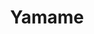 ---
layout: place
title: "Yamame"
permalink: /california/rancho-santa-margarita/yamame.html
stateAbbr: CA
stateName: California
cityName: Rancho Santa Margarita
seo:
  name: "Yamame"
  type: Restaurant
  links: http://www.yamamersm.com/
description: "Yamame serves delicious sushi in Rancho Santa Margarita, California. Try fresh Japanese dishes for a great dining experience. Available for takeout, lunch, and dinner."
place_id: ChIJ9Sir7hzr3IARNi0kRHih6XI
photos:
  - name: >-
      places/ChIJ9Sir7hzr3IARNi0kRHih6XI/photos/AeeoHcIIcNLKAC5bo0Un_mDv_qShXYr4SSInNa716_1hi8c_tdee3z_pTuL5VQDqgBPrqsUw2dvIRPM1onYzGoPTu0lCt20GxsT2pKR1fKcvrjTmGfaUNwiVykmu_NK7NqsLqD67MBMjFqpKj8pkVrsdDPyfpBUm1-nAyK7mD9D1MkoSsNoWqT0GLpVgrC77nuO3dQQygwb7BY43QVaNc1k32AeQWwt8VFVgjXnQQ_naC3YOaGWz-rg2WdvRA0KP6X7E1EQyfxiSddnHMOFal7S98tQlJOjXYmvM0l0NeWFilqCGvC_HPQ7UUrB250D_98ed84oZBJMyphf7CZdAFsG2je4l5mL00KQyn1pHp6oKdMDR3K7GCkUHFiPuLJ_EYiDUX89PK707nHi6OlK-ePHA-A12wditso-wInmUxbWmRLeCX5Vd
    widthPx: 4032
    heightPx: 3024
    authorAttributions:
      - displayName: Christian Lee
        uri: https://maps.google.com/maps/contrib/113402378191561116916
        photoUri: >-
          https://lh3.googleusercontent.com/a-/ALV-UjUn5-e1MUiDfmLhYEL16JKTETVjpOiEChKPp1QtL2mwoxiBJg7Q=s100-p-k-no-mo
    flagContentUri: >-
      https://www.google.com/local/imagery/report/?cb_client=maps_api_places.places_api&image_key=!1e10!2sCIHM0ogKEICAgIDarfGiqAE&hl=en-US
    googleMapsUri: >-
      https://www.google.com/maps/place//data=!3m4!1e2!3m2!1sCIHM0ogKEICAgIDarfGiqAE!2e10!4m2!3m1!1s0x80dceb1ceeab28f5:0x72e9a17844242d36
  - name: >-
      places/ChIJ9Sir7hzr3IARNi0kRHih6XI/photos/AeeoHcIHbr3Rd3t4KpNMjRtCxSqWNl2adT0BPxBLJ9ZUYQH-FaXPFmEIiT41pOor00wD49sRyhz0Xm4dXacBCrjeE5TFzoCyRgpqZMOOLngEizvmqZEeKw4WHoczCvC9FCfVS4jbfQ2hwGJCCS6-TiyZUkWLqg0hCnwgnuH9Q9HmQRKc_Nc_QRltUSRZ8_yD9NIPrN3TAGf7O_ghQiInS_-2U0IOemT7111dlxil6F3DVOiv7rr9jX3IZKxqI6-V6KG_NhIKr9jJgAKwC3kH3dHyu9iX_23SvaeqFDOL8eQR1FgwTA
    widthPx: 4032
    heightPx: 3024
    authorAttributions:
      - displayName: Yamame
        uri: https://maps.google.com/maps/contrib/106210417398852424643
        photoUri: >-
          https://lh3.googleusercontent.com/a-/ALV-UjXKi2Mt96Tp6faX_db9pnf_1curnNChFCBsTKs_97rySQ_AhA0=s100-p-k-no-mo
    flagContentUri: >-
      https://www.google.com/local/imagery/report/?cb_client=maps_api_places.places_api&image_key=!1e10!2sAF1QipP8dtk4YvTWnBPAdhI8UnEpX6Hnqa_VNiKXSxhg&hl=en-US
    googleMapsUri: >-
      https://www.google.com/maps/place//data=!3m4!1e2!3m2!1sAF1QipP8dtk4YvTWnBPAdhI8UnEpX6Hnqa_VNiKXSxhg!2e10!4m2!3m1!1s0x80dceb1ceeab28f5:0x72e9a17844242d36
  - name: >-
      places/ChIJ9Sir7hzr3IARNi0kRHih6XI/photos/AeeoHcLX5ilsKtawaZege1znh0CDiJR3Dap-rioXZ-tRDfFQ7qXyOOZGgkwZpEfpHY2gHIH7oMrmPWsW7OXmGV_7bqCKkul4MyZdRv0blhPZma645XTbeMcDuJgnOSiU-QqbvcJL2zQjMc0hysFJO2drYEa1iMjD4WJeLKZdFY3l6cdqLgDj_0IOozfXH73Q7KnMAuPT4nQ57AZWDjTEFJnUK4rX7Q5BNGd0jt8eILiwMIjk0MTUnTqxjkanKDs6Rd4woxGUbxKS0v5DvuioI5dpOtpKM78iOOFWQl4EfzlRCch8qojCEg2QEXof8fLT449QWZZ_wk9mU8j7jrmZiuocD94nm-KYzwHHfHHLn9H_ohs6I0LJsERBpVq3aeecSgiVqHxp8ieU1cMIQFqLljLOUtKzktGrs1fQm_IUbeH9pUC9EQ
    widthPx: 3024
    heightPx: 4032
    authorAttributions:
      - displayName: Sahar Meshksar
        uri: https://maps.google.com/maps/contrib/109845385434624930085
        photoUri: >-
          https://lh3.googleusercontent.com/a-/ALV-UjVUyTWzJbWsaUdBkbqwXvVoRL0jjag2UTMibUZS181rW-tlj9kx=s100-p-k-no-mo
    flagContentUri: >-
      https://www.google.com/local/imagery/report/?cb_client=maps_api_places.places_api&image_key=!1e10!2sCIHM0ogKEICAgICxyqmUdw&hl=en-US
    googleMapsUri: >-
      https://www.google.com/maps/place//data=!3m4!1e2!3m2!1sCIHM0ogKEICAgICxyqmUdw!2e10!4m2!3m1!1s0x80dceb1ceeab28f5:0x72e9a17844242d36
  - name: >-
      places/ChIJ9Sir7hzr3IARNi0kRHih6XI/photos/AeeoHcLZl0N3kdLdRPSKqEF70ycnLr59xRMU8A96rmcjpcvVKf6zQsS0__if8BHCf5PBPduhcZJUhRxX-FywxPLUDFnZB-TrhXXeZao2ZgevjxbHTfC3CKKpyJg5ImTv7C-Ps_0L1GnPnIRJE90ft1SA4AYB1erY0m7vzPN49d5rwzn84mxjgDR4VidCX3iV-K-0bXgfeUVCttcA_Xc0xb1uGy_FuX9XsgXNJAXYAiSGLXFay-7-i1ytE-bnZ3OC215ACet3_aS4ltA3377FwSKpwgHjjRV_h1c0fCgvILc7er5_mM3LSXU8NtGQKuZIJ9xcqeqNXj8WY2-ukXIOeOJnz026Oe-cI0Prfv1PN5U8wWhcVLwlfCQMSrgWe0tiiUSslOiAWx7qE7G1L3wcVv-AZl10Lox4hhK_LjCzl_XTynFwwHE
    widthPx: 2992
    heightPx: 2992
    authorAttributions:
      - displayName: duangtip rabieb
        uri: https://maps.google.com/maps/contrib/109830161622618119513
        photoUri: >-
          https://lh3.googleusercontent.com/a-/ALV-UjWsu63lpxQA0ZR7ZKGE8VYRX96RKdHyVak8DqpqO0cxPfpqt1Ds=s100-p-k-no-mo
    flagContentUri: >-
      https://www.google.com/local/imagery/report/?cb_client=maps_api_places.places_api&image_key=!1e10!2sCIHM0ogKEICAgICbgLX0zwE&hl=en-US
    googleMapsUri: >-
      https://www.google.com/maps/place//data=!3m4!1e2!3m2!1sCIHM0ogKEICAgICbgLX0zwE!2e10!4m2!3m1!1s0x80dceb1ceeab28f5:0x72e9a17844242d36
  - name: >-
      places/ChIJ9Sir7hzr3IARNi0kRHih6XI/photos/AeeoHcIkI3l0xjBKX3qFi2nQ6XOIvBok2HXHu4hzRANa3zHkunvPKGZUS6XDmUrcaTewicFjwvCD3g-jrB2wrOV9GiiaRkmGCynhE91J6ZMCQ-7sFNemqM65qVI9v8aVmjJPVuVHlZAnflUVDAmgTge0Y3bndbgpMONADl8wFc1AR8z4wOJl5ZJ3NE5WDU_WqHxYYU0myTj8btoksGgauAfPxRCFEQezeWmHjs-feQubyy0l9NdCnM5hU1BZk5_56GfSMUR7t76dD33B9BD2hcQnNVaipZx3N8d9GTW-ZXnNE1SPouBtKAO742zehFsIlUyL_e5-NtS-vy5TfyJ8UGeu60Xh58z9R8RswJGgya_sMx8jTje0Mdhpj1xSDShcn6E42swO3jHipRMy1tAD7lhdtjJtg_9uf1IxB_07Wvev_2k54luV
    widthPx: 2268
    heightPx: 1504
    authorAttributions:
      - displayName: Jackie H
        uri: https://maps.google.com/maps/contrib/107822961772948785407
        photoUri: >-
          https://lh3.googleusercontent.com/a-/ALV-UjU10eeGkOPo4xoXbZcWiDLscmQGBO-ty-vx5CV_T3aFfpj3CMgnsw=s100-p-k-no-mo
    flagContentUri: >-
      https://www.google.com/local/imagery/report/?cb_client=maps_api_places.places_api&image_key=!1e10!2sCIHM0ogKEICAgICf_vPBhgE&hl=en-US
    googleMapsUri: >-
      https://www.google.com/maps/place//data=!3m4!1e2!3m2!1sCIHM0ogKEICAgICf_vPBhgE!2e10!4m2!3m1!1s0x80dceb1ceeab28f5:0x72e9a17844242d36
  - name: >-
      places/ChIJ9Sir7hzr3IARNi0kRHih6XI/photos/AeeoHcIFcXsoJhDkWEDZREvCp-gYUQ-M-YCh2K-pVr7Q2XjlHgIS1V5APXNGSuOG8L4-N6ImXjIRP2x3ReoOPgUqFb4GWkALELsQ3tsLBY2CmxaRiftmxPUdIZipyKvh31_XGjdMOZjK7HKALtiYFBRgET4K6rp-O5UgK1FV9noQ2NZ_9h5yXtK5937Rh2yopJkDYAJoWD4BLpvi-vR-RbR9TN5DPJIHD-u_bZ4P-TUFeFGN2HCif5_cQX3JInJUq1uww9a9jzEeloRW_71An16Sx4TxyCMbKFjsuYW9M2CHeBIpUM3ZXkAinE2DloVa6DPA3wARoisktvqWTdp19AfrVVI-rbuxcC3Rkl8UyOIT8cYao_m5KXgymYmvgPdaIHbQHQtP6xe_XdxuQ8GJMvJ3B1oQIZTdZJ0BTHcClZL6aHGB-w
    widthPx: 2408
    heightPx: 1806
    authorAttributions:
      - displayName: Jamie N
        uri: https://maps.google.com/maps/contrib/106855567394760269849
        photoUri: >-
          https://lh3.googleusercontent.com/a/ACg8ocIIdEDX12NGAdKmFp8KU51rz01U6_eCxmkfi9yOou6JrgY2n-o=s100-p-k-no-mo
    flagContentUri: >-
      https://www.google.com/local/imagery/report/?cb_client=maps_api_places.places_api&image_key=!1e10!2sCIHM0ogKEICAgIDE2r3FLQ&hl=en-US
    googleMapsUri: >-
      https://www.google.com/maps/place//data=!3m4!1e2!3m2!1sCIHM0ogKEICAgIDE2r3FLQ!2e10!4m2!3m1!1s0x80dceb1ceeab28f5:0x72e9a17844242d36
  - name: >-
      places/ChIJ9Sir7hzr3IARNi0kRHih6XI/photos/AeeoHcKkzh4A4gi3m5Qu3BrsL4LoKA3IHah49CMBmV5ipUiPrx_3H9duL8gZ0nvYaBEAW7_6ZbzE63oRyfGg-qN3va_3ZIV_pWUufAvXWKe0EF9qOA8PAFPDGtozuzJJUyNkJOAIlvv74HKzifeV9AG0Zj3E8EsrCuuMTVGdwztNQi939LxO_IE0m_6HK6Rk-vBpw5xn4IknaH5VjlFI2k-iThaGmxSl3K3jG8F5rew8fiqGamu0_SXgnDm6Nr0X4keNCUxfJaQ-HO1OEgRYQMtS_tg5aaI5pMpvatdIBgOBDargO7YX2Gn6nTa0ncMvH7LLlvxemMOyRfdWi9bHrZYb3wi_304CQZ5lT9wTXRSrLqIa14NFCW5D_RLSxrPq_-UT-zFzSsom_nvPNbCMcNmuhfKayliVMtU8-CnlFb5QWEc
    widthPx: 4032
    heightPx: 3024
    authorAttributions:
      - displayName: Dawn Faessler
        uri: https://maps.google.com/maps/contrib/102759073645981086787
        photoUri: >-
          https://lh3.googleusercontent.com/a-/ALV-UjXEuA-joAyklicHu2yedX_lYyoBaq4_Ol7FiCpefsb2oubSmOhc=s100-p-k-no-mo
    flagContentUri: >-
      https://www.google.com/local/imagery/report/?cb_client=maps_api_places.places_api&image_key=!1e10!2sCIHM0ogKEICAgID23KTNYw&hl=en-US
    googleMapsUri: >-
      https://www.google.com/maps/place//data=!3m4!1e2!3m2!1sCIHM0ogKEICAgID23KTNYw!2e10!4m2!3m1!1s0x80dceb1ceeab28f5:0x72e9a17844242d36
  - name: >-
      places/ChIJ9Sir7hzr3IARNi0kRHih6XI/photos/AeeoHcJiZ0QuxlIPgRmm3Fj1MuLIhcaiUXs5wFZ6jlau_5N3BpKStfZqVV2LDZNylSDndIgUkOZifEwGpgNCn_vmy7R879S3Ks7ou7TMelrC2ivYCFji5GoT8IgUkzuzWlSJeB-NYsA0otKJ9cT-f0X_pR1IEiHVCDR9uYXxmYTJLiylIaaqlKcBSmb0Fl_iHsHVGWSxKgpDLSZf6UhZMJ5pyI9A4G2CKJ5gXktTBeIi1PRD-1pg4CioKrW-BtVqbWiQfw6HECSrQe7hmUk_KQ9hdmc1w-spiLGz-3fWUSFMHQbrVwiwV2ZmqOKT2qObq4jdrRjNuE2kYD0iGfRNo_ItgvqU2g_-ioY6NSM_5VndY2tfU3YMREiTpeket60cmweof_FuXjOWYelebpbOtWO5SB1OrIDbEsvUIb9qbEFiXIM
    widthPx: 1801
    heightPx: 3773
    authorAttributions:
      - displayName: Jackie H
        uri: https://maps.google.com/maps/contrib/107822961772948785407
        photoUri: >-
          https://lh3.googleusercontent.com/a-/ALV-UjU10eeGkOPo4xoXbZcWiDLscmQGBO-ty-vx5CV_T3aFfpj3CMgnsw=s100-p-k-no-mo
    flagContentUri: >-
      https://www.google.com/local/imagery/report/?cb_client=maps_api_places.places_api&image_key=!1e10!2sCIHM0ogKEICAgIC96KWLcQ&hl=en-US
    googleMapsUri: >-
      https://www.google.com/maps/place//data=!3m4!1e2!3m2!1sCIHM0ogKEICAgIC96KWLcQ!2e10!4m2!3m1!1s0x80dceb1ceeab28f5:0x72e9a17844242d36
  - name: >-
      places/ChIJ9Sir7hzr3IARNi0kRHih6XI/photos/AeeoHcLU_YWAn4h6sQY-6dMkSx4QkJ_pUaySdi_mIUMx5CCThli5AfZJ32orWQ0iyPX0egRmY9lG0feoqFhd6KUInhEfm5JeFsqgYZO7-u6jqkwF-zIbwglu2FjJk0qaqcM8ubq_OvuDpNZ6CLYGNTQjOByFN_DVSVQ330UYUoAAsENOCgGQb79JGSEM96t7Etx9EtSxnQm8PRwdH4ugihfNuD0Ktcn-XiOZkycFZH_Ae81XFWuzXO-f6nFiSG2e2c1yk8pJjhT6jHmfp-H3VBnMxnvcg1AklqSd2slc5_0zfVH8Sw
    widthPx: 3000
    heightPx: 4000
    authorAttributions:
      - displayName: Yamame
        uri: https://maps.google.com/maps/contrib/106210417398852424643
        photoUri: >-
          https://lh3.googleusercontent.com/a-/ALV-UjXKi2Mt96Tp6faX_db9pnf_1curnNChFCBsTKs_97rySQ_AhA0=s100-p-k-no-mo
    flagContentUri: >-
      https://www.google.com/local/imagery/report/?cb_client=maps_api_places.places_api&image_key=!1e10!2sAF1QipNlmgNmy-2H48YClJOLavcPSYbKXyuNQzLZFDHq&hl=en-US
    googleMapsUri: >-
      https://www.google.com/maps/place//data=!3m4!1e2!3m2!1sAF1QipNlmgNmy-2H48YClJOLavcPSYbKXyuNQzLZFDHq!2e10!4m2!3m1!1s0x80dceb1ceeab28f5:0x72e9a17844242d36
  - name: >-
      places/ChIJ9Sir7hzr3IARNi0kRHih6XI/photos/AeeoHcJMqSNZRc_3znnlvY_ow7LIxxj3b5QaZptJwatdfcs9KFmQiooj9a-90bTzkDFHlobbEo7x6-1Nv1EWculha9HCsKocqfxzZAFDaHAgsr0JD2tBT0guyenr3iTms-AMb6s8ksMwyN-dtE8nUQnPHP9n1IQRkeTKEPLqtE9POXLMKSH0faLviGviqRkoSytNMqNXY8RJSMmAAZ-NWADHoOaTkwNAYx1IT-xhHG1Q9EVgJpH31FONYC5Q1fGLTfsl_6BZXAzosu2iyfr-FwbzAofJzMlOCdsCs04mPv6iJ21FrB7U9ui2XhJVvDqLpm4sU6Omrlz5EyZ46CDQcnbwEolWvSJ44RvaQy01BElgzaDiIZh9PBSdEK_SgIcRk9B12V5XblJegEe8CwzJHFIzr8PXyhynIKGY0VznZdp9WydDCqyx
    widthPx: 4032
    heightPx: 3024
    authorAttributions:
      - displayName: Luis Veliz
        uri: https://maps.google.com/maps/contrib/104115254950256865338
        photoUri: >-
          https://lh3.googleusercontent.com/a/ACg8ocIeXGEcmLeuzZFKxG2LQTpHZazwkhkm7GsKpcf3VDNlIDSWdUA=s100-p-k-no-mo
    flagContentUri: >-
      https://www.google.com/local/imagery/report/?cb_client=maps_api_places.places_api&image_key=!1e10!2sCIHM0ogKEICAgICU8rrJnQE&hl=en-US
    googleMapsUri: >-
      https://www.google.com/maps/place//data=!3m4!1e2!3m2!1sCIHM0ogKEICAgICU8rrJnQE!2e10!4m2!3m1!1s0x80dceb1ceeab28f5:0x72e9a17844242d36
address: 31441 Santa Margarita Pkwy, Rancho Santa Margarita, CA 92688, USA
street: 31441 Santa Margarita Pkwy
city: Rancho Santa Margarita
state: CA
zip: '92688'
country: USA
neighborhood: null
latitude: '33.650166'
longitude: '-117.582740'
accessibility_options:
  wheelchairAccessibleParking: true
  wheelchairAccessibleEntrance: true
  wheelchairAccessibleRestroom: true
  wheelchairAccessibleSeating: true
business_status: OPERATIONAL
name: Yamame
google_maps_links:
  directionsUri: >-
    https://www.google.com/maps/dir//''/data=!4m7!4m6!1m1!4e2!1m2!1m1!1s0x80dceb1ceeab28f5:0x72e9a17844242d36!3e0
  placeUri: https://maps.google.com/?cid=8280326927808736566
  writeAReviewUri: >-
    https://www.google.com/maps/place//data=!4m3!3m2!1s0x80dceb1ceeab28f5:0x72e9a17844242d36!12e1
  reviewsUri: >-
    https://www.google.com/maps/place//data=!4m4!3m3!1s0x80dceb1ceeab28f5:0x72e9a17844242d36!9m1!1b1
  photosUri: >-
    https://www.google.com/maps/place//data=!4m3!3m2!1s0x80dceb1ceeab28f5:0x72e9a17844242d36!10e5
primary_type: Japanese Restaurant
opening_hours:
  regular: null
  current: null
secondary_opening_hours:
  regular:
    weekdayDescriptions: null
    type: null
  current:
    weekdayDescriptions: null
    type: null
phone: (949) 713-1818
price_level: PRICE_LEVEL_MODERATE
price_range: null
rating: '4.7'
rating_count: 177
website: http://www.yamamersm.com/
reviews:
  - name: >-
      places/ChIJ9Sir7hzr3IARNi0kRHih6XI/reviews/ChdDSUhNMG9nS0VJQ0FnSUM5NktXRnFBRRAB
    relativePublishTimeDescription: 3 months ago
    rating: 5
    text:
      text: >-
        It is a very small restaurant with about 4 tables inside,  6 tables
        outside and a small bar.  Do make a reservation as they fill up quickly!
        We sat outside in February but it was fine because they have lots of
        heaters! You can also get a partial view  of the lake from their
        patio.The service is prompt and friendly and food is delicious.
      languageCode: en
    originalText:
      text: >-
        It is a very small restaurant with about 4 tables inside,  6 tables
        outside and a small bar.  Do make a reservation as they fill up quickly!
        We sat outside in February but it was fine because they have lots of
        heaters! You can also get a partial view  of the lake from their
        patio.The service is prompt and friendly and food is delicious.
      languageCode: en
    authorAttribution:
      displayName: Jackie H
      uri: https://www.google.com/maps/contrib/107822961772948785407/reviews
      photoUri: >-
        https://lh3.googleusercontent.com/a-/ALV-UjU10eeGkOPo4xoXbZcWiDLscmQGBO-ty-vx5CV_T3aFfpj3CMgnsw=s128-c0x00000000-cc-rp-mo-ba6
    publishTime: '2025-01-03T21:45:47.843169Z'
    flagContentUri: >-
      https://www.google.com/local/review/rap/report?postId=ChdDSUhNMG9nS0VJQ0FnSUM5NktXRnFBRRAB&d=17924085&t=1
    googleMapsUri: >-
      https://www.google.com/maps/reviews/data=!4m6!14m5!1m4!2m3!1sChdDSUhNMG9nS0VJQ0FnSUM5NktXRnFBRRAB!2m1!1s0x80dceb1ceeab28f5:0x72e9a17844242d36
  - name: >-
      places/ChIJ9Sir7hzr3IARNi0kRHih6XI/reviews/ChdDSUhNMG9nS0VJQ0FnSUNwbDQyTXFBRRAB
    relativePublishTimeDescription: a year ago
    rating: 5
    text:
      text: >-
        2nd time dining here :) Sushi is fresh and yummy, service is friendly
        and swift. Price is pretty high but worth it. We'll definitely be coming
        back :)
      languageCode: en
    originalText:
      text: >-
        2nd time dining here :) Sushi is fresh and yummy, service is friendly
        and swift. Price is pretty high but worth it. We'll definitely be coming
        back :)
      languageCode: en
    authorAttribution:
      displayName: Angela V.
      uri: https://www.google.com/maps/contrib/108314179726710429797/reviews
      photoUri: >-
        https://lh3.googleusercontent.com/a-/ALV-UjWTI_mDFp2ExRtAzutroTbb7dMIOy6NgIlgsGy8XUFp9igC0h8yIA=s128-c0x00000000-cc-rp-mo-ba3
    publishTime: '2023-08-12T04:11:43.424971Z'
    flagContentUri: >-
      https://www.google.com/local/review/rap/report?postId=ChdDSUhNMG9nS0VJQ0FnSUNwbDQyTXFBRRAB&d=17924085&t=1
    googleMapsUri: >-
      https://www.google.com/maps/reviews/data=!4m6!14m5!1m4!2m3!1sChdDSUhNMG9nS0VJQ0FnSUNwbDQyTXFBRRAB!2m1!1s0x80dceb1ceeab28f5:0x72e9a17844242d36
  - name: >-
      places/ChIJ9Sir7hzr3IARNi0kRHih6XI/reviews/ChZDSUhNMG9nS0VJQ0FnSUNLcExmdFVnEAE
    relativePublishTimeDescription: 4 years ago
    rating: 4
    text:
      text: >-
        Very nice food, service and vibe. The Yamame sashimi plate was fresh and
        delicious. The cuts were thick, which allows one to actually taste the
        fish as one have to chew more. I liked the presentation as well, very
        natural and creative. The only issue I found was that it was a bit
        pricey. The yakisoba was well done and was not as sweet and drenched in
        teriyaki sauce. I liked the wooden bowl it was served in. Karage chicken
        was probably my favorite here, well fried, crunch on the outside and
        juicy on the inside. I could taste the chicken that was well seasoned.
        The edamame was decent, but the portion could be more generous. The udon
        was a bit disappointing, although the noodles were chewy and seemed
        fresh. The soup base was a bit flat, having no depth or "udon" flavor,
        just salty and soy sauce flavor. Tempura was pretty well done, except
        that sweet potatoes were still a bit hard, which means it could have
        used a few more seconds in the fryer. Overall, it was pleasant and good,
        especially the servers were trying their best to be as friendly as
        possible although they were swamped, and my server took a bit long to
        bring out the appetizer gioza, as well as extra napkins.
      languageCode: en
    originalText:
      text: >-
        Very nice food, service and vibe. The Yamame sashimi plate was fresh and
        delicious. The cuts were thick, which allows one to actually taste the
        fish as one have to chew more. I liked the presentation as well, very
        natural and creative. The only issue I found was that it was a bit
        pricey. The yakisoba was well done and was not as sweet and drenched in
        teriyaki sauce. I liked the wooden bowl it was served in. Karage chicken
        was probably my favorite here, well fried, crunch on the outside and
        juicy on the inside. I could taste the chicken that was well seasoned.
        The edamame was decent, but the portion could be more generous. The udon
        was a bit disappointing, although the noodles were chewy and seemed
        fresh. The soup base was a bit flat, having no depth or "udon" flavor,
        just salty and soy sauce flavor. Tempura was pretty well done, except
        that sweet potatoes were still a bit hard, which means it could have
        used a few more seconds in the fryer. Overall, it was pleasant and good,
        especially the servers were trying their best to be as friendly as
        possible although they were swamped, and my server took a bit long to
        bring out the appetizer gioza, as well as extra napkins.
      languageCode: en
    authorAttribution:
      displayName: Los Angeles
      uri: https://www.google.com/maps/contrib/117023899757603933671/reviews
      photoUri: >-
        https://lh3.googleusercontent.com/a-/ALV-UjXs2yq30Ie9n7vDM0OfXUhgZ0DNAwiNiTUc3uf_BxBt2auszA4=s128-c0x00000000-cc-rp-mo-ba6
    publishTime: '2021-03-29T03:04:35.584612Z'
    flagContentUri: >-
      https://www.google.com/local/review/rap/report?postId=ChZDSUhNMG9nS0VJQ0FnSUNLcExmdFVnEAE&d=17924085&t=1
    googleMapsUri: >-
      https://www.google.com/maps/reviews/data=!4m6!14m5!1m4!2m3!1sChZDSUhNMG9nS0VJQ0FnSUNLcExmdFVnEAE!2m1!1s0x80dceb1ceeab28f5:0x72e9a17844242d36
  - name: >-
      places/ChIJ9Sir7hzr3IARNi0kRHih6XI/reviews/ChZDSUhNMG9nS0VJQ0FnSURRODhickVnEAE
    relativePublishTimeDescription: 8 years ago
    rating: 5
    text:
      text: >-
        My girlfriend and I enjoyed a fantastic dinner here after a walk around
        the lake. We had the Wahu and Gimo special rolls and they were superb!
        Fresh and masterfully crafted. This is our new favorite Sushi place.
      languageCode: en
    originalText:
      text: >-
        My girlfriend and I enjoyed a fantastic dinner here after a walk around
        the lake. We had the Wahu and Gimo special rolls and they were superb!
        Fresh and masterfully crafted. This is our new favorite Sushi place.
      languageCode: en
    authorAttribution:
      displayName: Adrian S
      uri: https://www.google.com/maps/contrib/105553853526638396273/reviews
      photoUri: >-
        https://lh3.googleusercontent.com/a-/ALV-UjXv1PgZuN45XwmjevUdO2q9QnlJQIxfc01h0Rxk7CrQJPSahIn7Og=s128-c0x00000000-cc-rp-mo-ba4
    publishTime: '2016-11-19T12:31:59.932Z'
    flagContentUri: >-
      https://www.google.com/local/review/rap/report?postId=ChZDSUhNMG9nS0VJQ0FnSURRODhickVnEAE&d=17924085&t=1
    googleMapsUri: >-
      https://www.google.com/maps/reviews/data=!4m6!14m5!1m4!2m3!1sChZDSUhNMG9nS0VJQ0FnSURRODhickVnEAE!2m1!1s0x80dceb1ceeab28f5:0x72e9a17844242d36
  - name: >-
      places/ChIJ9Sir7hzr3IARNi0kRHih6XI/reviews/ChdDSUhNMG9nS0VJQ0FnSURwc2FPZGpRRRAB
    relativePublishTimeDescription: a year ago
    rating: 5
    text:
      text: >-
        The food was sooooo good and fresh. I got the Koko roll and shared with
        my two family members who also got rolls, Yakisoba and miso soup. The
        fish tasted great and the sauces were very flavorful! And there was a
        pretty good amount for the price! The people severing were so kind and
        kept checking up on us.
      languageCode: en
    originalText:
      text: >-
        The food was sooooo good and fresh. I got the Koko roll and shared with
        my two family members who also got rolls, Yakisoba and miso soup. The
        fish tasted great and the sauces were very flavorful! And there was a
        pretty good amount for the price! The people severing were so kind and
        kept checking up on us.
      languageCode: en
    authorAttribution:
      displayName: Hailey McCain
      uri: https://www.google.com/maps/contrib/114258071776665738755/reviews
      photoUri: >-
        https://lh3.googleusercontent.com/a-/ALV-UjXRpo7-5Lgfefaj7YLU0lWP1OY_e3lRxRLBoTWUVrphBXsr9lpm=s128-c0x00000000-cc-rp-mo-ba5
    publishTime: '2023-08-24T02:03:41.531104Z'
    flagContentUri: >-
      https://www.google.com/local/review/rap/report?postId=ChdDSUhNMG9nS0VJQ0FnSURwc2FPZGpRRRAB&d=17924085&t=1
    googleMapsUri: >-
      https://www.google.com/maps/reviews/data=!4m6!14m5!1m4!2m3!1sChdDSUhNMG9nS0VJQ0FnSURwc2FPZGpRRRAB!2m1!1s0x80dceb1ceeab28f5:0x72e9a17844242d36
parking_options:
  freeParkingLot: true
  freeStreetParking: true
payment_options:
  acceptsCreditCards: true
  acceptsDebitCards: true
  acceptsCashOnly: false
  acceptsNfc: true
allow_dogs: null
curbside_pickup: null
delivery: false
dine_in: true
good_for_children: null
good_for_groups: true
good_for_sports: false
live_music: false
menu_for_children: false
outdoor_seating: true
reservable: true
restroom: true
serves_beer: true
serves_breakfast: null
serves_brunch: false
serves_cocktails: null
serves_coffee: false
serves_dinner: true
serves_dessert: true
serves_lunch: true
serves_vegetarian_food: true
serves_wine: true
takeout: true
summary: null

---